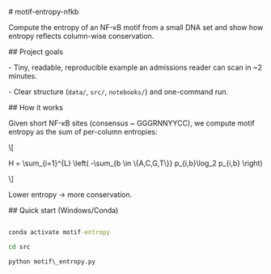 \# motif-entropy-nfkb



Compute the entropy of an NF-κB motif from a small DNA set and show how entropy reflects column-wise conservation.



\## Project goals

\- Tiny, readable, reproducible example an admissions reader can scan in ~2 minutes.

\- Clear structure (`data/`, `src/`, `notebooks/`) and one-command run.



\## How it works

Given short NF-κB sites (consensus ~ GGGRNNYYCC), we compute motif entropy as the sum of per-column entropies:

\\\[

H = \\sum\_{i=1}^{L} \\left( -\\sum\_{b \\in \\{A,C,G,T\\}} p\_{i,b}\\log\_2 p\_{i,b} \\right)

\\]

Lower entropy → more conservation.



\## Quick start (Windows/Conda)

```bat

conda activate motif-entropy

cd src

python motif\_entropy.py



